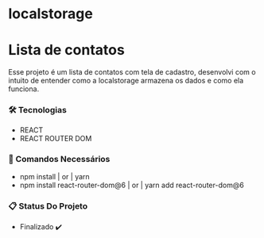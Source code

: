 # localstorage

# Lista de contatos

Esse projeto é um lista de contatos com tela de cadastro, desenvolvi com o intuito de entender como a localstorage armazena os dados e como ela funciona.

### 🛠️ Tecnologias 

- REACT
- REACT ROUTER DOM

### 🔧 Comandos Necessários

- npm install | or | yarn
- npm install react-router-dom@6 | or | yarn add react-router-dom@6

### 📋 Status Do Projeto

- Finalizado ✔️
